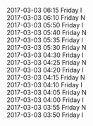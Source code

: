 2017-03-03 06:15 Friday  I  
2017-03-03 06:10 Friday  N  
2017-03-03 05:50 Friday  I  
2017-03-03 05:40 Friday  N  
2017-03-03 05:35 Friday  I  
2017-03-03 05:30 Friday  N  
2017-03-03 04:30 Friday  I  
2017-03-03 04:25 Friday  N  
2017-03-03 04:20 Friday  I  
2017-03-03 04:15 Friday  N  
2017-03-03 04:10 Friday  I  
2017-03-03 04:05 Friday  N  
2017-03-03 04:00 Friday  I  
2017-03-03 03:55 Friday  N  
2017-03-03 03:50 Friday  I  

